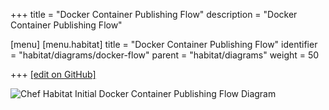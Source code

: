 +++
title = "Docker Container Publishing Flow"
description = "Docker Container Publishing Flow"

[menu]
  [menu.habitat]
    title = "Docker Container Publishing Flow"
    identifier = "habitat/diagrams/docker-flow"
    parent = "habitat/diagrams"
    weight = 50

+++
[\[edit on GitHub\]](https://github.com/habitat-sh/habitat/blob/master/components/docs-chef-io/content/habitat/docker-flow.md)

![Chef Habitat Initial Docker Container Publishing Flow Diagram](/images/habitat/habitat-initial-docker-container-publishing-flow.png)
